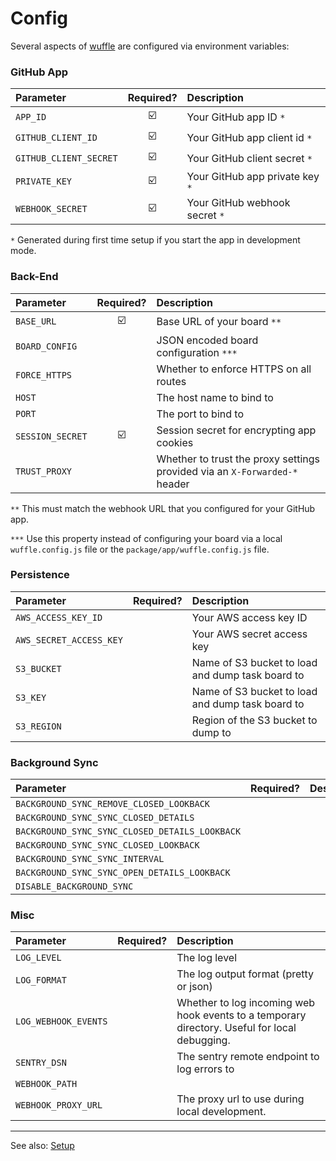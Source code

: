# Config

Several aspects of [wuffle](https://wuffle.dev) are configured via environment variables:

### GitHub App

| Parameter | Required? | Description |
| :--- | :---: |:--- |
| `APP_ID` | :ballot_box_with_check: | Your GitHub app ID `*` |
| `GITHUB_CLIENT_ID` | :ballot_box_with_check: | Your GitHub app client id `*` |
| `GITHUB_CLIENT_SECRET` | :ballot_box_with_check: | Your GitHub client secret `*` |
| `PRIVATE_KEY` | :ballot_box_with_check: | Your GitHub app private key `*` |
| `WEBHOOK_SECRET` | :ballot_box_with_check: | Your GitHub webhook secret `*` |

`*` Generated during first time setup if you start the app in development mode.


### Back-End

| Parameter | Required? | Description |
| :--- | :---: |:--- |
| `BASE_URL` | :ballot_box_with_check: | Base URL of your board `**` |
| `BOARD_CONFIG` | | JSON encoded board configuration `***` |
| `FORCE_HTTPS` | | Whether to enforce HTTPS on all routes |
| `HOST` | | The host name to bind to |
| `PORT` | | The port to bind to |
| `SESSION_SECRET` | :ballot_box_with_check: | Session secret for encrypting app cookies |
| `TRUST_PROXY` | | Whether to trust the proxy settings provided via an `X-Forwarded-*` header |

`**` This must match the webhook URL that you configured for your GitHub app.

`***` Use this property instead of configuring your board via a local `wuffle.config.js` file or the `package/app/wuffle.config.js` file.


### Persistence

| Parameter | Required? | Description |
| :--- | :---: |:--- |
| `AWS_ACCESS_KEY_ID` |  | Your AWS access key ID |
| `AWS_SECRET_ACCESS_KEY` |  | Your AWS secret access key |
| `S3_BUCKET` |  | Name of S3 bucket to load and dump task board to |
| `S3_KEY` |  | Name of S3 bucket to load and dump task board to |
| `S3_REGION` |  | Region of the S3 bucket to dump to |


### Background Sync

| Parameter | Required? | Description |
| :--- | :---: | :--- |
| `BACKGROUND_SYNC_REMOVE_CLOSED_LOOKBACK` | | |
| `BACKGROUND_SYNC_SYNC_CLOSED_DETAILS` | | |
| `BACKGROUND_SYNC_SYNC_CLOSED_DETAILS_LOOKBACK` | | |
| `BACKGROUND_SYNC_SYNC_CLOSED_LOOKBACK` | | |
| `BACKGROUND_SYNC_SYNC_INTERVAL` | | |
| `BACKGROUND_SYNC_SYNC_OPEN_DETAILS_LOOKBACK` | | |
| `DISABLE_BACKGROUND_SYNC` | | |


### Misc

| Parameter | Required? | Description |
| :--- | :---: | :--- |
| `LOG_LEVEL` | | The log level |
| `LOG_FORMAT` | | The log output format (pretty or json) |
| `LOG_WEBHOOK_EVENTS` | | Whether to log incoming web hook events to a temporary directory. Useful for local debugging. |
| `SENTRY_DSN` | | The sentry remote endpoint to log errors to |
| `WEBHOOK_PATH` | | |
| `WEBHOOK_PROXY_URL` | | The proxy url to use during local development. |


---

See also: [Setup](./SETUP.md)
